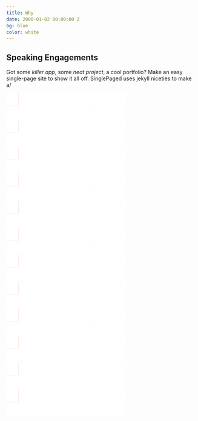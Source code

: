 ```yaml
---
title: Why
date: 2000-01-02 00:00:00 Z
bg: blue
color: white
---
```


## Speaking Engagements

Got some *killer app*, some *neat project*, a cool portfolio? Make an easy single-page site to show it all off. SinglePaged uses jekyll niceties to make a/


<div class= "logo--row">
<img src="/img/microsoft.png">
</div>

<div class= "logo--row">
<img src="/img/microsoft.png">
</div>

<div class= "logo--row">
<img src="/img/microsoft.png">
</div>

<div class= "logo--row">
<img src="/img/microsoft.png">
</div>

<div class= "logo--row">
<img src="/img/microsoft.png">
</div>

<div class= "logo--row">
<img src="/img/microsoft.png">
</div>

<div class= "logo--row">
<img src="/img/microsoft.png">
</div>

<div class= "logo--row">
<img src="/img/microsoft.png">
</div>

<div class= "logo--row">
<img src="/img/microsoft.png">
</div>

<div class= "logo--row">
<img src="/img/microsoft.png">
</div>

<div class= "logo--row">
<img src="/img/microsoft.png">
</div>

<div class= "logo--row">
<img src="/img/microsoft.png">
</div>

<!-- {% highlight html linenos=table %}
<img src="/img/microsoft.png"> <img src="/img/microsoft.png">
{% endhighlight %} -->
